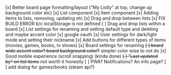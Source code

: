 [x] Better board page formatting/layout ("My Listly" at top, change up background color etc)
[x] List component
[x] Item component
[x] Adding items to lists, removing, updating etc
[x] Drag and drop between lists
[x] FIX BUILD ERROR b/c localStorage is not defined
[ ] Drag and drop lists within a board
[x] List settings for renaming and setting default type and deleting and maybe accent color
[x] google oauth
[x] User settings for dark/light mode and setting their nickname
[x] Add buttons for different types of items (movies, games, books, tv shows)
[x] Board settings for renaming
~~[ ] board wide accent color? board background color?~~ simpler color wise to not do
[x] Good mobile experience (scroll snapping) (kinda done)
~~[ ] "Last updated by" on list items~~ not worth it honestly
[ ] PWA? Notifications? An info page?
[ ] add dialog for games/books (steam api?)